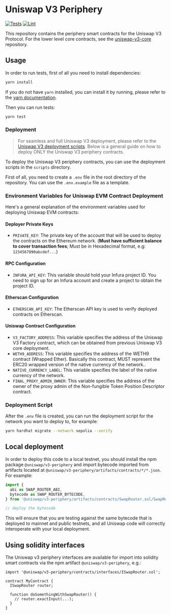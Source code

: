 # Uniswap V3 Periphery

[![Tests](https://github.com/Uniswap/uniswap-v3-periphery/workflows/Tests/badge.svg)](https://github.com/Uniswap/uniswap-v3-periphery/actions?query=workflow%3ATests)
[![Lint](https://github.com/Uniswap/uniswap-v3-periphery/workflows/Lint/badge.svg)](https://github.com/Uniswap/uniswap-v3-periphery/actions?query=workflow%3ALint)

This repository contains the periphery smart contracts for the Uniswap V3 Protocol.
For the lower level core contracts, see the [uniswap-v3-core](https://github.com/micro-capital/v3-core)
repository.

## Usage

In order to run tests, first of all you need to install dependencies:

```bash
yarn install
```

If you do not have `yarn` installed, you can install it by running, please refer to the [yarn documentation](https://classic.yarnpkg.com/en/docs/install).

Then you can run tests:

```bash
yarn test
```

### Deployment

> For seamless and full Uniswap V3 deployment, please refer to the [Uniswap V3 deployment scripts](https://github.com/micro-capital/deploy-v3).
> Below is a general guide on how to deploy ONLY the Uniswap V3 periphery contracts.

To deploy the Uniswap V3 periphery contracts, you can use the deployment scripts in the `scripts` directory.

First of all, you need to create a `.env` file in the root directory of the repository. You can use the `.env.example` file as a template.

### Environment Variables for Uniswap EVM Contract Deployment

Here's a general explanation of the environment variables used for deploying Uniswap EVM contracts:

#### Deployer Private Keys
- `PRIVATE_KEY`: The private key of the account that will be used to deploy the contracts on the Ethereum network.
  (**Must have sufficient balance to cover transaction fees**; Must be in Hexadecimal format, e.g: `1234567890abcdef...`)

#### RPC Configuration
- `INFURA_API_KEY`: This variable should hold your Infura project ID. You need to sign up for an Infura account and create a project to obtain the project ID.

#### Etherscan Configuration
- `ETHERSCAN_API_KEY`: The Etherscan API key is used to verify deployed contracts on Etherscan.

#### Uniswap Contract Configuration
- `V3_FACTORY_ADDRESS`: This variable specifies the address of the Uniswap V3 Factory contract, which can be obtained from previous Uniswap V3 core deployment.
- `WETH9_ADDRESS`: This variable specifies the address of the WETH9 contract (Wrapped Ether). Basically this contract, MUST represent the ERC20 wrapped version of the native currency of the network..
- `NATIVE_CURRENCY_LABEL`: This variable specifies the label of the native currency of the network.
- `FINAL_PROXY_ADMIN_OWNER`: This variable specifies the address of the owner of the proxy admin of the Non-fungible Token Position Descriptor contract.

### Deployment Script

After the `.env` file is created, you can run the deployment script for the network you want to deploy to, for example:

```bash
yarn hardhat migrate --network sepolia --verify
```

## Local deployment

In order to deploy this code to a local testnet, you should install the npm package
`@uniswap/v3-periphery`
and import bytecode imported from artifacts located at
`@uniswap/v3-periphery/artifacts/contracts/*/*.json`.
For example:

```typescript
import {
  abi as SWAP_ROUTER_ABI,
  bytecode as SWAP_ROUTER_BYTECODE,
} from '@uniswap/v3-periphery/artifacts/contracts/SwapRouter.sol/SwapRouter.json'

// deploy the bytecode
```

This will ensure that you are testing against the same bytecode that is deployed to
mainnet and public testnets, and all Uniswap code will correctly interoperate with
your local deployment.

## Using solidity interfaces

The Uniswap v3 periphery interfaces are available for import into solidity smart contracts
via the npm artifact `@uniswap/v3-periphery`, e.g.:

```solidity
import '@uniswap/v3-periphery/contracts/interfaces/ISwapRouter.sol';

contract MyContract {
  ISwapRouter router;

  function doSomethingWithSwapRouter() {
    // router.exactInput(...);
  }
}

```
